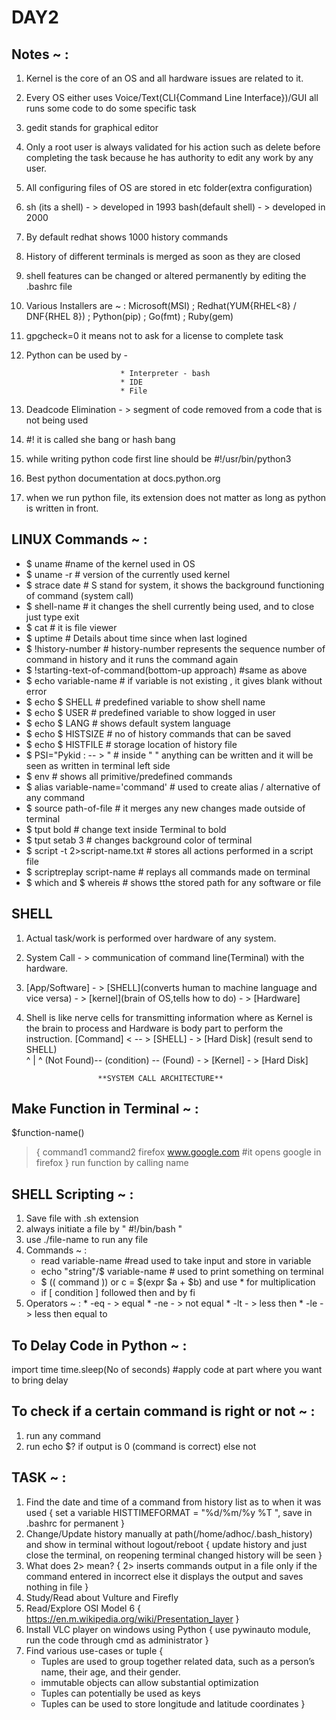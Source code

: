 # DAY2
## Notes ~ :
  1. Kernel is the core of an OS and all hardware issues are related to it.
  2. Every OS either uses Voice/Text(CLI{Command Line Interface})/GUI all runs some code to do some specific task
  3. gedit stands for graphical editor
  4. Only a root user is always validated for his action such as delete before completing the task because he has authority to edit any work by any user.
  5. All configuring files of OS are stored in etc folder(extra configuration)
  6. sh (its a shell) - > developed in 1993   bash(default shell) - > developed in 2000
  7. By default redhat shows 1000 history commands
  8. History of different terminals is merged as soon as they are closed
  9. shell features can be changed or altered permanently by editing the .bashrc file
  10. Various Installers are ~ :
    Microsoft(MSI) ; Redhat(YUM{RHEL<8} / DNF{RHEL 8}) ; Python(pip) ; Go(fmt) ; Ruby(gem)
  11. gpgcheck=0 it means not to ask for a license to complete task
  12. Python can be used by -

                               * Interpreter - bash
                               * IDE
                               * File

  13. Deadcode Elimination - > segment of code removed from a code that is not being used  
  14. #!  it is called she bang or hash bang
  15. while writing python code first line should be
      #!/usr/bin/python3
  16. Best python documentation at docs.python.org
  17. when we run python file, its extension does not matter as long as python is written in front.
## LINUX Commands ~ :
  * $ uname                                 #name of the kernel used in OS
  * $ uname -r                              # version of the currently used kernel
  * $ strace date                           # S stand for system, it shows the background functioning of command (system call)
  * $ shell-name                            # it changes the shell currently being used, and to close just type exit
  * $ cat                                   # it is file viewer
  * $ uptime                                # Details about time since when last logined
  * $ !history-number                       # history-number represents the sequence number of command in history and it runs the command again
  * $ !starting-text-of-command(bottom-up approach) #same as above
  * $ echo variable-name                     # if variable is not existing , it gives blank without error
  * $ echo $ SHELL                          # predefined variable to show shell name
  * $ echo $ USER                           # predefined variable to show logged in user
  * $ echo $ LANG                           # shows default system language
  * $ echo $ HISTSIZE                       # no of history commands that can be saved
  * $ echo $ HISTFILE                       # storage location of history file
  * $ PSI="Pykid : -- > "                   # inside " " anything can be written and it will be seen as written in terminal left side
  * $ env                                   # shows all primitive/predefined commands
  * $ alias variable-name='command'         # used to create alias / alternative of any command
  * $ source path-of-file                   # it merges any new changes made outside of terminal
  * $ tput bold                             # change text inside Terminal to bold
  * $ tput setab 3                          # changes background color of terminal
  * $ script -t 2>script-name.txt           # stores all actions performed in a script file
  * $ scriptreplay script-name              # replays all commands made on terminal
  * $ which  and $ whereis                  # shows tthe stored path for any software or file
## SHELL
  1. Actual task/work is performed over hardware of any system.
  2. System Call - > communication of command line(Terminal) with the hardware.
  3. [App/Software] - > [SHELL](converts human to machine language and vice versa) - > [kernel](brain of OS,tells how to do) - > [Hardware]
  4. Shell is like nerve cells for transmitting information where as Kernel is the brain to process and Hardware is body part to perform the instruction.
    [Command] < -- > [SHELL] - > [Hard Disk]            (result send to SHELL)  
                       ^               |                        ^
                    (Not Found)-- (condition) -- (Found) - > [Kernel] - > [Hard Disk]

                         **SYSTEM CALL ARCHITECTURE**
## Make Function in Terminal ~ :
  $function-name()
  > {
    command1
    command2
    firefox www.google.com                #it opens google in firefox
    }
    run function by calling name

## SHELL Scripting ~ :
  1. Save file with .sh extension
  2. always initiate a file by " #!/bin/bash "
  3. use ./file-name to run any file
  4. Commands ~ :
      * read variable-name               #read used to take input and store in variable
      * echo "string"/$ variable-name    # used to print something on terminal
      * $ (( command )) or  c = $(expr $a + $b) and use \* for multiplication
      * if [ condition ] followed then and by fi
  5. Operators ~ :
    * -eq - > equal
    * -ne - > not equal
    * -lt - > less then
    * -le - > less then equal to

## To Delay Code in Python ~ :
  import time
  time.sleep(No of seconds)           #apply code at part where you want to bring delay

## To check if a certain command is right or not ~ :
  1. run any command
  2. run echo $?
     if output is 0 (command is correct) else not


## TASK ~ :
  1. Find the date and time of a command from history list as to when it was used
     { set a variable HISTTIMEFORMAT = "%d/%m/%y %T ", save in .bashrc for permanent }
  2. Change/Update history manually at path(/home/adhoc/.bash_history) and show in terminal without logout/reboot
     { update history and just close the terminal, on reopening terminal changed history will be seen }
  3. What does 2> mean?
    { 2> inserts commands output in a file only if the command entered in incorrect else it displays the output and saves            nothing in file }
  4. Study/Read about Vulture and Firefly
  5. Read/Explore OSI Model 6
     { https://en.m.wikipedia.org/wiki/Presentation_layer }
  6. Install VLC player on windows using Python
    { use pywinauto module, run the code through cmd as administrator }
  7. Find various use-cases or tuple
     {
       * Tuples are used to group together related data, such as a person’s name, their age, and their gender.
       * immutable objects can allow substantial optimization
       * Tuples can potentially be used as keys
       * Tuples can be used to store longitude and latitude coordinates
     }
